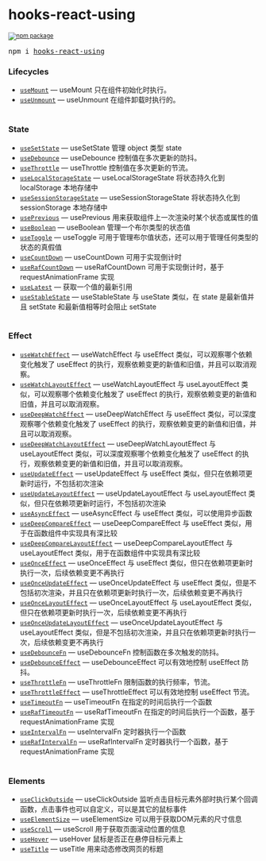 <div>
  <h1>
    hooks-react-using
  </h1>
  <sup>
    <a href="https://www.npmjs.com/package/hooks-react-using">
       <img src="https://img.shields.io/npm/v/hooks-react-using.svg" alt="npm package" />
    </a>
  </sup>
  <pre>npm i <a href="https://www.npmjs.com/package/hooks-react-using">hooks-react-using</a></pre>
</div>

### Lifecycles

- [`useMount`](./docs/life-cycle/use-mount/useMount.md) &mdash; useMount 只在组件初始化时执行。
- [`useUnmount`](./docs/life-cycle/use-unmount/useUnmount.md) &mdash; useUnmount 在组件卸载时执行的。
  <br/>
  <br/>

### State

- [`useSetState`](./docs/state/use-set-state/useSetState.md) &mdash; useSetState 管理 object 类型 state
- [`useDebounce`](./docs/state/use-debounce/useDebounce.md) &mdash; useDebounce 控制值在多次更新的防抖。
- [`useThrottle`](./docs/state/use-thtottle/useThrottle.md) &mdash; useThrottle 控制值在多次更新的节流。
- [`useLocalStorageState`](./docs/state/use-local-storage-state/useLocalStorageState.md) &mdash; useLocalStorageState 将状态持久化到 localStorage 本地存储中
- [`useSessionStorageState`](./docs/state/use-session-storage-state/useSessionStorageState.md) &mdash; useSessionStorageState 将状态持久化到 sessionStorage 本地存储中
- [`usePrevious`](./docs/state/use-previous/usePrevious.md) &mdash; usePrevious 用来获取组件上一次渲染时某个状态或属性的值
- [`useBoolean`](./docs/state/use-boolean/useBoolean.md) &mdash; useBoolean 管理一个布尔类型的状态值
- [`useToggle`](./docs/state/use-toggle/useToggle.md) &mdash; useToggle 可用于管理布尔值状态，还可以用于管理任何类型的状态的真假值
- [`useCountDown`](./docs/state/use-count-down/useCountDown.md) &mdash; useCountDown 可用于实现倒计时
- [`useRafCountDown`](./docs/state/use-raf-count-down/useRafCountDown.md) &mdash; useRafCountDown 可用于实现倒计时，基于 requestAnimationFrame 实现
- [`useLatest`](./docs/state/use-latest/useLatest.md) &mdash; 获取一个值的最新引用
- [`useStableState`](./docs/state/use-stable-state/useStableState.md) &mdash; useStableState 与 useState 类似，在 state 是最新值并且 setState 和最新值相等时会阻止 setState
  <br/>
  <br/>

### Effect

- [`useWatchEffect`](./docs/effect/use-watch-effect/useWatchEffect.md) &mdash; useWatchEffect 与 useEffect 类似，可以观察哪个依赖变化触发了 useEffect 的执行，观察依赖变更的新值和旧值，并且可以取消观察。
- [`useWatchLayoutEffect`](./docs/effect/use-watch-layout-effect/useWatchLayoutEffect.md) &mdash; useWatchLayoutEffect 与 useLayoutEffect 类似，可以观察哪个依赖变化触发了 useEffect 的执行，观察依赖变更的新值和旧值，并且可以取消观察。
- [`useDeepWatchEffect`](./docs/effect/use-deep-watch-effect/useDeepWatchEffect.md) &mdash; useDeepWatchEffect 与 useEffect 类似，可以深度观察哪个依赖变化触发了 useEffect 的执行，观察依赖变更的新值和旧值，并且可以取消观察。
- [`useDeepWatchLayoutEffect`](./docs/effect/use-deep-watch-layout-effect/useDeepWatchLayoutEffect.md) &mdash; useDeepWatchLayoutEffect 与 useLayoutEffect 类似，可以深度观察哪个依赖变化触发了 useEffect 的执行，观察依赖变更的新值和旧值，并且可以取消观察。
- [`useUpdateEffect`](./docs/effect/use-update-effect/useUpdateEffect.md) &mdash; useUpdateEffect 与 useEffect 类似，但只在依赖项更新时运行，不包括初次渲染
- [`useUpdateLayoutEffect`](./docs/effect/use-update-layout-effect/useUpdateLayoutEffect.md) &mdash; useUpdateLayoutEffect 与 useLayoutEffect 类似，但只在依赖项更新时运行，不包括初次渲染
- [`useAsyncEffect`](./docs/effect/use-async-effect/useAsyncEffect.md) &mdash; useAsyncEffect 与 useEffect 类似，可以使用异步函数
- [`useDeepCompareEffect`](./docs/effect/use-deep-compare-effect/useDeepCompareEffect.md) &mdash; useDeepCompareEffect 与 useEffect 类似，用于在函数组件中实现具有深比较
- [`useDeepCompareLayoutEffect`](./docs/effect/use-deep-compare-layout-effect/useDeepCompareLayoutEffect.md) &mdash; useDeepCompareLayoutEffect 与 useLayoutEffect 类似，用于在函数组件中实现具有深比较
- [`useOnceEffect`](./docs/effect/use-once-effect/useOnceEffect.md) &mdash; useOnceEffect 与 useEffect 类似，但只在依赖项更新时执行一次，后续依赖变更不再执行
- [`useOnceUpdateEffect`](./docs/effect/use-once-update-effect/useOnceUpdateEffect.md) &mdash; useOnceUpdateEffect 与 useEffect 类似，但是不包括初次渲染，并且只在依赖项更新时执行一次，后续依赖变更不再执行
- [`useOnceLayoutEffect`](./docs/effect/use-once-layout-effect/useOnceLayoutEffect.md) &mdash; useOnceLayoutEffect 与 useLayoutEffect 类似，但只在依赖项更新时执行一次，后续依赖变更不再执行
- [`useOnceUpdateLayoutEffect`](./docs/effect/use-once-update-layout-effect/useOnceUpdateLayoutEffect.md) &mdash; useOnceUpdateLayoutEffect 与 useLayoutEffect 类似，但是不包括初次渲染，并且只在依赖项更新时执行一次，后续依赖变更不再执行
- [`useDebounceFn`](./docs/effect/use-debounce-fn/useDebounceFn.md) &mdash; useDebounceFn 控制函数在多次触发的防抖。
- [`useDebounceEffect`](./docs/effect/use-debounce-effect/useDebounceEffect.md) &mdash; useDebounceEffect 可以有效地控制 useEffect 防抖。
- [`useThrottleFn`](./docs/effect/use-throttle-fn/useThrottleFn.md) &mdash; useThrottleFn 限制函数的执行频率，节流。
- [`useThrottleEffect`](./docs/effect/use-throttle-effect/useThrottleEffect.md) &mdash; useThrottleEffect 可以有效地控制 useEffect 节流。
- [`useTimeoutFn`](./docs/effect/use-timeout-fn/useTimeoutFn.md) &mdash; useTimeoutFn 在指定的时间后执行一个函数
- [`useRafTimeoutFn`](./docs/effect/use-raf-timeout-fn/useRafTimeoutFn.md) &mdash; useRafTimeoutFn 在指定的时间后执行一个函数，基于 requestAnimationFrame 实现
- [`useIntervalFn`](./docs/effect/use-interval-fn/useIntervalFn.md) &mdash; useIntervalFn 定时器执行一个函数
- [`useRafIntervalFn`](./docs/effect/use-raf-interval-fn/useRafIntervalFn.md) &mdash; useRafIntervalFn 定时器执行一个函数，基于 requestAnimationFrame 实现
  <br/>
  <br/>

### Elements

- [`useClickOutside`](./docs/elements/use-click-outside/useClickOutside.md) &mdash; useClickOutside 监听点击目标元素外部时执行某个回调函数，点击事件也可以自定义，可以是其它的鼠标事件
- [`useElementSize`](./docs/elements/use-element-size/useElementSize.md) &mdash; useElementSize 可以用于获取DOM元素的尺寸信息
- [`useScroll`](./docs/elements/use-scroll/useScroll.md) &mdash; useScroll 用于获取页面滚动位置的信息
- [`useHover`](./docs/elements/use-hover/useHover.md) &mdash; useHover 鼠标是否正在悬停目标元素上
- [`useTitle`](./docs/elements/use-title/useTitle.md) &mdash; useTitle 用来动态修改网页的标题
